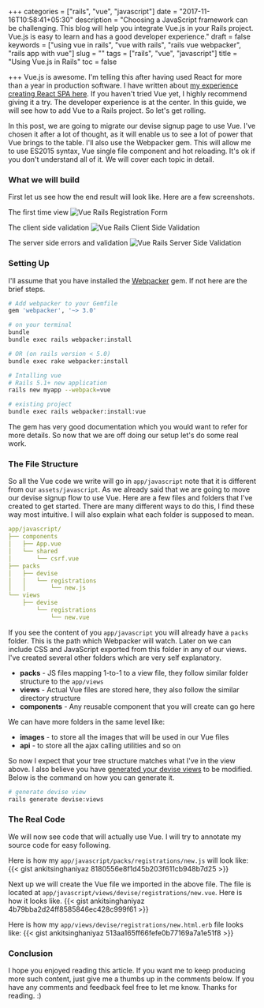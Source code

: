 +++
categories = ["rails", "vue", "javascript"]
date = "2017-11-16T10:58:41+05:30"
description = "Choosing a JavaScript framework can be challenging. This blog will help you integrate Vue.js in your Rails project. Vue.js is easy to learn and has a good developer experience."
draft = false
keywords = ["using vue in rails", "vue with rails", "rails vue webpacker", "rails app with vue"]
slug = ""
tags = ["rails", "vue", "javascript"]
title = "Using Vue.js in Rails"
toc = false

+++
Vue.js is awesome. I'm telling this after having used React for more than a year in production software. I have written about [my experience creating React SPA here](https://www.classandobjects.com/tutorial/problems_with_react_single_page_app/). If you haven't tried Vue yet, I highly recommend giving it a try. The developer experience is at the center. In this guide, we will see how to add Vue to a Rails project. So let's get rolling.

In this post, we are going to migrate our devise signup page to use Vue. I've chosen it after a lot of thought, as it will enable us to see a lot of power that Vue brings to the table. I'll also use the Webpacker gem. This will allow me to use ES2015 syntax, Vue single file component and hot reloading. It's ok if you don't understand all of it. We will cover each topic in detail.

### What we will build

First let us see how the end result will look like. Here are a few screenshots.

The first time view
![Vue Rails Registration Form](/images/tutorial/vue-normal.png "Vue Rails Registration Form")

The client side validation
![Vue Rails Client Side Validation ](/images/tutorial/vue-validation.png "Vue Rails Client Side Validation")

The server side errors and validation
![Vue Rails Server Side Validation ](/images/tutorial/vue-errors.png "Vue Rails Server Side Validation")

### Setting Up

I'll assume that you have installed the [Webpacker](https://github.com/rails/webpacker) gem. If not here are the brief steps.

```ruby
# Add webpacker to your Gemfile
gem 'webpacker', '~> 3.0'
```

```bash
# on your terminal
bundle
bundle exec rails webpacker:install

# OR (on rails version < 5.0)
bundle exec rake webpacker:install

# Intalling vue
# Rails 5.1+ new application
rails new myapp --webpack=vue

# existing project
bundle exec rails webpacker:install:vue
```

The gem has very good documentation which you would want to refer for more details. So now that we are off doing our setup let's do some real work.

### The File Structure

So all the Vue code we write will go in `app/javascript` note that it is different from our `assets/javascript`. As we already said that we are going to move our devise signup flow to use Vue. Here are a few files and folders that I've created to get started. There are many different ways to do this, I find these way most intuitive. I will also explain what each folder is supposed to mean.

```yml
app/javascript/
├── components
│   ├── App.vue
│   └── shared
│       └── csrf.vue
├── packs
│   ├── devise
│   │   └── registrations
│   │       └── new.js
└── views
    ├── devise
        └── registrations
            └── new.vue
```

If you see the content of you `app/javascript` you will already have a `packs` folder. This is the path which Webpacker will watch. Later on we can include CSS and JavaScript exported from this folder in any of our views. I've created several other folders which are very self explanatory.

- **packs** - JS files mapping 1-to-1 to a view file, they follow similar folder structure to the `app/views`
- **views** - Actual Vue files are stored here, they also follow the similar directory structure
- **components** - Any reusable component that you will create can go here

We can have more folders in the same level like:

- **images** - to store all the images that will be used in our Vue files
- **api** - to store all the ajax calling utilities and so on

So now I expect that your tree structure matches what I've in the view above. I also believe you have [generated your devise views](https://github.com/plataformatec/devise#configuring-views) to be modified. Below is the command on how you can generate it.

```bash
# generate devise view
rails generate devise:views
```

### The Real Code

We will now see code that will actually use Vue. I will try to annotate my source code for easy following.

Here is how my `app/javascript/packs/registrations/new.js` will look like:
{{< gist ankitsinghaniyaz 8180556e8f1d45b203f611cb948b7d25 >}}

Next up we will create the Vue file we imported in the above file. The file is located at
`app/javascript/views/devise/registrations/new.vue`. Here is how it looks like.
{{< gist ankitsinghaniyaz 4b79bba2d24ff8585846ec428c999f61 >}}


Here is how my `app/views/devise/registrations/new.html.erb` file looks like:
{{< gist ankitsinghaniyaz 513aa165ff66fefe0b77169a7a1e51f8 >}}

### Conclusion

I hope you enjoyed reading this article. If you want me to keep producing more such content, just give me a thumbs up in the comments below. If you have any comments and feedback feel free to let me know. Thanks for reading. :)

